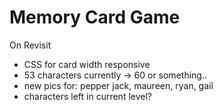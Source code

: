 # Memory Card Game

On Revisit

- CSS for card width responsive
- 53 characters currently -> 60 or something..
- new pics for: pepper jack, maureen, ryan, gail
- characters left in current level?
